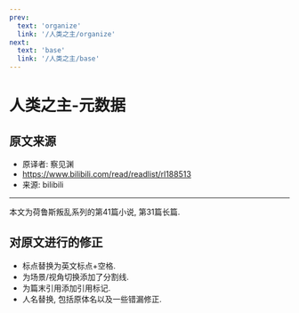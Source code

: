 ```yaml
---
prev:
  text: 'organize'
  link: '/人类之主/organize'
next:
  text: 'base'
  link: '/人类之主/base'
---
```


# 人类之主-元数据

## 原文来源

+ 原译者: 察见渊
+ <https://www.bilibili.com/read/readlist/rl188513>
+ 来源: bilibili

--------

本文为荷鲁斯叛乱系列的第41篇小说, 第31篇长篇.

## 对原文进行的修正

+ 标点替换为英文标点+空格.
+ 为场景/视角切换添加了分割线.
+ 为篇末引用添加引用标记.
+ 人名替换, 包括原体名以及一些错漏修正.
